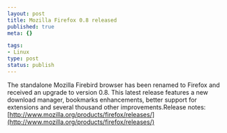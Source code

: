 ```yaml
--- 
layout: post
title: Mozilla Firefox 0.8 released
published: true
meta: {}

tags: 
- Linux
type: post
status: publish
---
```

The standalone Mozilla Firebird browser has been renamed to Firefox and received an upgrade to version 0.8. This latest release features a new download manager, bookmarks enhancements, better support for extensions and several thousand other improvements.Release notes:[http://www.mozilla.org/products/firefox/releases/](http://www.mozilla.org/products/firefox/releases/)
